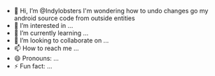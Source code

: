 - 👋 Hi, I’m @Indylobsters I'm wondering how to undo changes go my android source code from outside entities 
- 👀 I’m interested in ...
- 🌱 I’m currently learning ...
- 💞️ I’m looking to collaborate on ...
- 📫 How to reach me ...
- 😄 Pronouns: ...
- ⚡ Fun fact: ...

<!---
Indylobsters/Indylobsters is a ✨ special ✨ repository because its `README.md` (this file) appears on your GitHub profile.
You can click the Preview link to take a look at your changes.
--->
